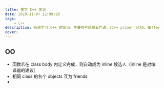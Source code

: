 ```yaml
---
title: 重学 C++ 笔记
date: 2020-11-07 12:09:20
tags:
    - C++
description: 系统学习 C++ 的笔记，主要参考侯捷五门课、《C++ primer 5th》、《Effective Modern C++》
cover: 
---
```


## OO

- 函数若在 class body 内定义完成，则自动成为 inline 候选人（inline 是对编译器的建议）
- 相同 class 的各个 objects 互为 friends
- 